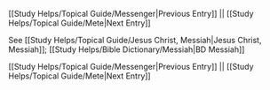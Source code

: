 [[Study Helps/Topical Guide/Messenger|Previous Entry]]  ||  [[Study Helps/Topical Guide/Mete|Next Entry]]

 See [[Study Helps/Topical Guide/Jesus Christ, Messiah|Jesus Christ, Messiah]]; [[Study Helps/Bible Dictionary/Messiah|BD Messiah]]

[[Study Helps/Topical Guide/Messenger|Previous Entry]]  ||  [[Study Helps/Topical Guide/Mete|Next Entry]]